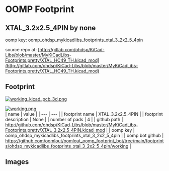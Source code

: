 # OOMP Footprint  
## XTAL_3.2x2.5_4PIN  by none  
  
oomp key: oomp_ohdsp_mykicadlibs_footprints_xtal_3_2x2_5_4pin  
  
source repo at: [http://gitlab.com/ohdsp/KiCad-Libs/blob/master/MyKiCadLibs-Footprints.pretty/XTAL_HC49_TH.kicad_mod](http://gitlab.com/ohdsp/KiCad-Libs/blob/master/MyKiCadLibs-Footprints.pretty/XTAL_HC49_TH.kicad_mod)  
## Footprint  
  
[![working_kicad_pcb_3d.png](working_kicad_pcb_3d_600.png)](working_kicad_pcb_3d.png)  
  
[![working.png](working_600.png)](working.png)  
| name | value | 
| --- | --- | 
| footprint name | XTAL_3.2x2.5_4PIN | 
| footprint description | None | 
| number of pads | 4 | 
| github path | http://github.com/ohdsp/KiCad-Libs/blob/master/MyKiCadLibs-Footprints.pretty/XTAL_3.2x2.5_4PIN.kicad_mod | 
| oomp key | oomp_ohdsp_mykicadlibs_footprints_xtal_3_2x2_5_4pin | 
| oomp bot github | https://github.com/oomlout/oomlout_oomp_footprint_bot/tree/main/footprints/ohdsp_mykicadlibs_footprints_xtal_3_2x2_5_4pin/working | 
## Images  
